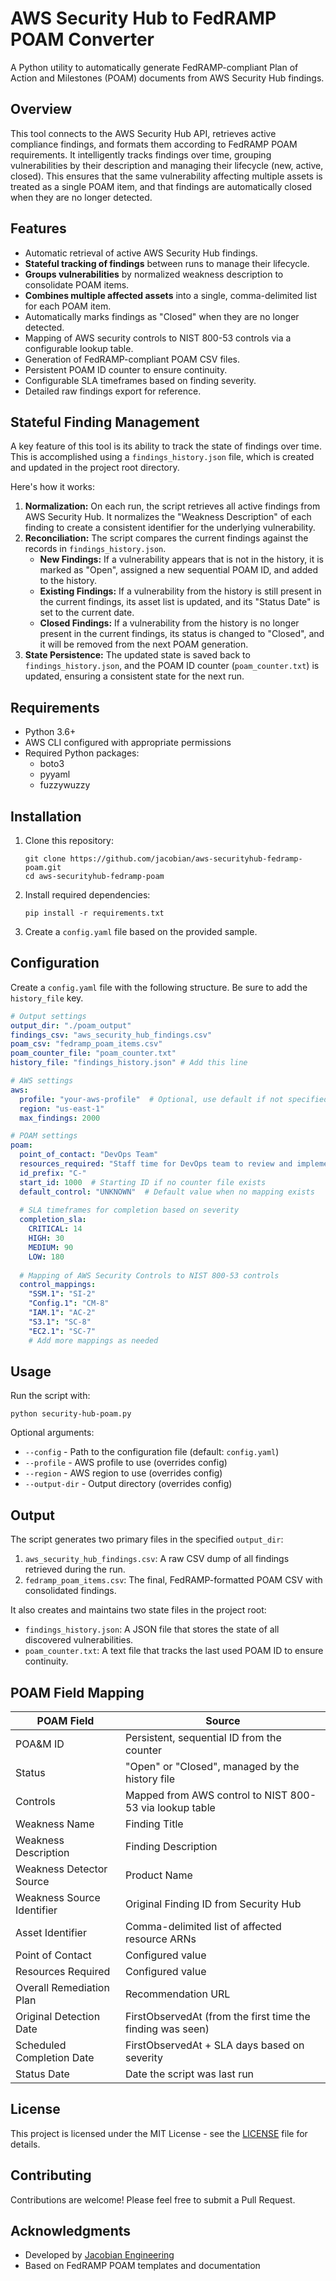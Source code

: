 # AWS Security Hub to FedRAMP POAM Converter

A Python utility to automatically generate FedRAMP-compliant Plan of Action and Milestones (POAM) documents from AWS Security Hub findings.

## Overview

This tool connects to the AWS Security Hub API, retrieves active compliance findings, and formats them according to FedRAMP POAM requirements. It intelligently tracks findings over time, grouping vulnerabilities by their description and managing their lifecycle (new, active, closed). This ensures that the same vulnerability affecting multiple assets is treated as a single POAM item, and that findings are automatically closed when they are no longer detected.

## Features

- Automatic retrieval of active AWS Security Hub findings.
- **Stateful tracking of findings** between runs to manage their lifecycle.
- **Groups vulnerabilities** by normalized weakness description to consolidate POAM items.
- **Combines multiple affected assets** into a single, comma-delimited list for each POAM item.
- Automatically marks findings as "Closed" when they are no longer detected.
- Mapping of AWS security controls to NIST 800-53 controls via a configurable lookup table.
- Generation of FedRAMP-compliant POAM CSV files.
- Persistent POAM ID counter to ensure continuity.
- Configurable SLA timeframes based on finding severity.
- Detailed raw findings export for reference.

## Stateful Finding Management

A key feature of this tool is its ability to track the state of findings over time. This is accomplished using a `findings_history.json` file, which is created and updated in the project root directory.

Here's how it works:

1.  **Normalization:** On each run, the script retrieves all active findings from AWS Security Hub. It normalizes the "Weakness Description" of each finding to create a consistent identifier for the underlying vulnerability.
2.  **Reconciliation:** The script compares the current findings against the records in `findings_history.json`.
    *   **New Findings:** If a vulnerability appears that is not in the history, it is marked as "Open", assigned a new sequential POAM ID, and added to the history.
    *   **Existing Findings:** If a vulnerability from the history is still present in the current findings, its asset list is updated, and its "Status Date" is set to the current date.
    *   **Closed Findings:** If a vulnerability from the history is no longer present in the current findings, its status is changed to "Closed", and it will be removed from the next POAM generation.
3.  **State Persistence:** The updated state is saved back to `findings_history.json`, and the POAM ID counter (`poam_counter.txt`) is updated, ensuring a consistent state for the next run.

## Requirements

- Python 3.6+
- AWS CLI configured with appropriate permissions
- Required Python packages:
  - boto3
  - pyyaml
  - fuzzywuzzy

## Installation

1.  Clone this repository:
    ```
    git clone https://github.com/jacobian/aws-securityhub-fedramp-poam.git
    cd aws-securityhub-fedramp-poam
    ```

2.  Install required dependencies:
    ```
    pip install -r requirements.txt
    ```

3.  Create a `config.yaml` file based on the provided sample.

## Configuration

Create a `config.yaml` file with the following structure. Be sure to add the `history_file` key.

```yaml
# Output settings
output_dir: "./poam_output"
findings_csv: "aws_security_hub_findings.csv"
poam_csv: "fedramp_poam_items.csv"
poam_counter_file: "poam_counter.txt"
history_file: "findings_history.json" # Add this line

# AWS settings
aws:
  profile: "your-aws-profile"  # Optional, use default if not specified
  region: "us-east-1"
  max_findings: 2000

# POAM settings
poam:
  point_of_contact: "DevOps Team"
  resources_required: "Staff time for DevOps team to review and implement remediation"
  id_prefix: "C-"
  start_id: 1000  # Starting ID if no counter file exists
  default_control: "UNKNOWN"  # Default value when no mapping exists
  
  # SLA timeframes for completion based on severity
  completion_sla:
    CRITICAL: 14
    HIGH: 30
    MEDIUM: 90
    LOW: 180
  
  # Mapping of AWS Security Controls to NIST 800-53 controls
  control_mappings:
    "SSM.1": "SI-2"
    "Config.1": "CM-8"
    "IAM.1": "AC-2"
    "S3.1": "SC-8"
    "EC2.1": "SC-7"
    # Add more mappings as needed
```

## Usage

Run the script with:

```
python security-hub-poam.py
```

Optional arguments:
- `--config` - Path to the configuration file (default: `config.yaml`)
- `--profile` - AWS profile to use (overrides config)
- `--region` - AWS region to use (overrides config)
- `--output-dir` - Output directory (overrides config)

## Output

The script generates two primary files in the specified `output_dir`:

1.  `aws_security_hub_findings.csv`: A raw CSV dump of all findings retrieved during the run.
2.  `fedramp_poam_items.csv`: The final, FedRAMP-formatted POAM CSV with consolidated findings.

It also creates and maintains two state files in the project root:
- `findings_history.json`: A JSON file that stores the state of all discovered vulnerabilities.
- `poam_counter.txt`: A text file that tracks the last used POAM ID to ensure continuity.

## POAM Field Mapping

| POAM Field | Source |
|------------|--------|
| POA&M ID | Persistent, sequential ID from the counter |
| Status | "Open" or "Closed", managed by the history file |
| Controls | Mapped from AWS control to NIST 800-53 via lookup table |
| Weakness Name | Finding Title |
| Weakness Description | Finding Description |
| Weakness Detector Source | Product Name |
| Weakness Source Identifier | Original Finding ID from Security Hub |
| Asset Identifier | Comma-delimited list of affected resource ARNs |
| Point of Contact | Configured value |
| Resources Required | Configured value |
| Overall Remediation Plan | Recommendation URL |
| Original Detection Date | FirstObservedAt (from the first time the finding was seen) |
| Scheduled Completion Date | FirstObservedAt + SLA days based on severity |
| Status Date | Date the script was last run |

## License

This project is licensed under the MIT License - see the [LICENSE](LICENSE) file for details.

## Contributing

Contributions are welcome! Please feel free to submit a Pull Request.

## Acknowledgments

- Developed by [Jacobian Engineering](https://jacobianengineering.com)
- Based on FedRAMP POAM templates and documentation